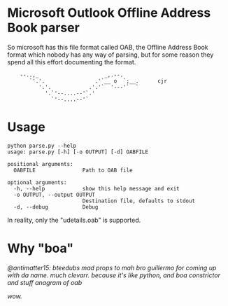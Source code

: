 # Microsoft Outlook Offline Address Book parser

So microsoft has this file format called OAB, the Offline Address Book format which nobody has any way of parsing, but for some reason they spend all this effort documenting the format. 
```
    --..,_                     _,.--.
       `'.'.                .'`__ o  `;__.      cjr
          '.'.            .'.'`  '---'`  `
            '.`'--....--'`.'
              `'--....--'`
```

# Usage

```
python parse.py --help
usage: parse.py [-h] [-o OUTPUT] [-d] OABFILE

positional arguments:
  OABFILE               Path to OAB file

optional arguments:
  -h, --help            show this help message and exit
  -o OUTPUT, --output OUTPUT
                        Destination file, defaults to stdout
  -d, --debug           Debug
 ```
 


In reality, only the "udetails.oab" is supported.

# Why "boa"

*@antimatter15: bteedubs mad props to mah bro guillermo for coming up with da name. much clevarr. because it's like python, and boa constrictor and stuff anagram of oab*

*wow.*
